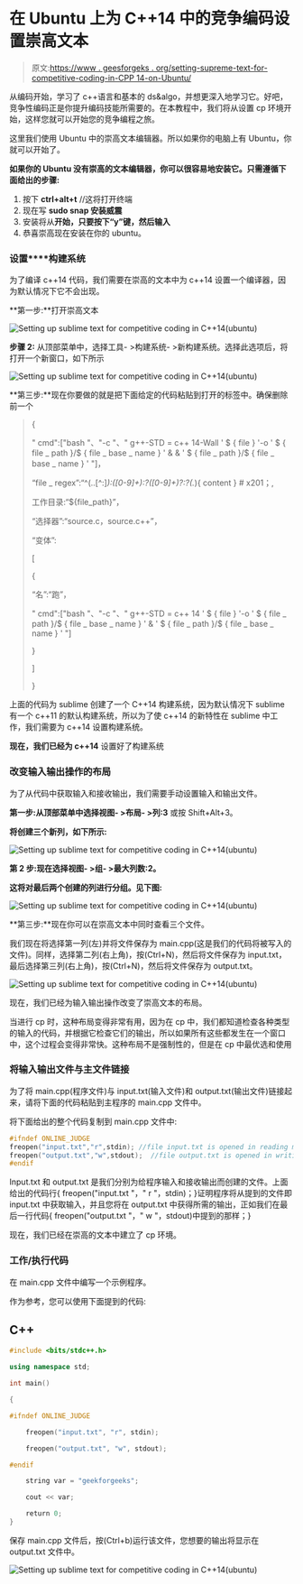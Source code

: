 # 在 Ubuntu 上为 C++14 中的竞争编码设置崇高文本

> 原文:[https://www . geesforgeks . org/setting-supreme-text-for-competitive-coding-in-CPP 14-on-Ubuntu/](https://www.geeksforgeeks.org/setting-up-sublime-text-for-competitive-coding-in-cpp14-on-ubuntu/)

从编码开始，学习了 c++语言和基本的 ds&algo，并想更深入地学习它。好吧，竞争性编码正是你提升编码技能所需要的。在本教程中，我们将从设置 cp 环境开始，这样您就可以开始您的竞争编程之旅。

这里我们使用 Ubuntu 中的崇高文本编辑器。所以如果你的电脑上有 Ubuntu，你就可以开始了。

**如果你的 Ubuntu 没有崇高的文本编辑器，你可以很容易地安装它。只需遵循下面给出的步骤:**

1.  按下 **ctrl+alt+t** //这将打开终端
2.  现在写 **sudo snap 安装威震**
3.  安装将从**开始，只要按下“y”键，然后输入**
4.  恭喜崇高现在安装在你的 ubuntu。

### **设置****构建系统**

为了编译 c++14 代码，我们需要在崇高的文本中为 c++14 设置一个编译器，因为默认情况下它不会出现。

**第一步:**打开崇高文本

![Setting up sublime text for competitive coding in C++14(ubuntu)](img/822ff684ab838685ccb73be715e86857.png)

**步骤 2:** 从顶部菜单中，选择工具- >构建系统- >新构建系统。选择此选项后，将打开一个新窗口，如下所示

![Setting up sublime text for competitive coding in C++14(ubuntu)](img/c291be09e112cbf8517a627683f7ccd8.png)

**第三步:**现在你要做的就是把下面给定的代码粘贴到打开的标签中。确保删除前一个

> {
> 
> " cmd":["bash "、"-c "、" g++-STD = c++ 14-Wall ' $ { file } '-o ' $ { file _ path }/$ { file _ base _ name } ' & & ' $ { file _ path }/$ { file _ base _ name } ' "]，
> 
> “file _ regex”:“^(..[^:]*):([0-9]+):?([0-9]+)?:?(.*){ content } # x201；,
> 
> 工作目录:“${file_path}”，
> 
> “选择器”:“source.c，source.c++”，
> 
> “变体”:
> 
> [
> 
> {
> 
> “名”:“跑”，
> 
> " cmd":["bash "、"-c "、" g++-STD = c++ 14 ' $ { file } '-o ' $ { file _ path }/$ { file _ base _ name } ' & ' $ { file _ path }/$ { file _ base _ name } ' "]
> 
> }
> 
> ]
> 
> }

上面的代码为 sublime 创建了一个 C++14 构建系统，因为默认情况下 sublime 有一个 c++11 的默认构建系统，所以为了使 c++14 的新特性在 sublime 中工作，我们需要为 c++14 设置构建系统。

**现在，我们已经为 c++14** 设置好了构建系统

### **改变输入输出操作的布局**

为了从代码中获取输入和接收输出，我们需要手动设置输入和输出文件。

**第一步:**从顶部菜单中选择**视图- >布局- >列:3** 或按 Shift+Alt+3。

**将创建三个新列，如下所示:**

![Setting up sublime text for competitive coding in C++14(ubuntu)](img/5cf8821dcd5600e145e9a112d903b43a.png)

**第 2 步:**现在选择**视图- >组- >最大列数:2。**

**这将对最后两个创建的列进行分组。见下图:**

![Setting up sublime text for competitive coding in C++14(ubuntu)](img/d97a416e278eac765f700375e59f8764.png)

**第三步:**现在你可以在崇高文本中同时查看三个文件。

我们现在将选择第一列(左)并将文件保存为 main.cpp(这是我们的代码将被写入的文件)。同样，选择第二列(右上角)，按(Ctrl+N)，然后将文件保存为 input.txt，最后选择第三列(右上角)，按(Ctrl+N)，然后将文件保存为 output.txt。

![Setting up sublime text for competitive coding in C++14(ubuntu)](img/2848168674711272dfdced1bbab2e44e.png)

现在，我们已经为输入输出操作改变了崇高文本的布局。

当进行 cp 时，这种布局变得非常有用，因为在 cp 中，我们都知道检查各种类型的输入的代码，并根据它检查它们的输出，所以如果所有这些都发生在一个窗口中，这个过程会变得非常快。这种布局不是强制性的，但是在 cp 中最优选和使用

### **将输入输出文件与主文件链接**

为了将 main.cpp(程序文件)与 input.txt(输入文件)和 output.txt(输出文件)链接起来，请将下面的代码粘贴到主程序的 main.cpp 文件中。

将下面给出的整个代码复制到 main.cpp 文件中:

```cpp
#ifndef ONLINE_JUDGE
freopen("input.txt","r",stdin); //file input.txt is opened in reading mode i.e "r"
freopen("output.txt","w",stdout);  //file output.txt is opened in writing mode i.e "w"
#endif
```

Input.txt 和 output.txt 是我们分别为给程序输入和接收输出而创建的文件。上面给出的代码行{ freopen("input.txt "，" r "，stdin)；}证明程序将从提到的文件即 input.txt 中获取输入，并且您将在 output.txt 中获得所需的输出，正如我们在最后一行代码{ freopen("output.txt "，" w "，stdout)中提到的那样；}

现在，我们已经在崇高的文本中建立了 cp 环境。

### **工作/执行代码**

在 main.cpp 文件中编写一个示例程序。

作为参考，您可以使用下面提到的代码:

## C++

```cpp
#include <bits/stdc++.h>

using namespace std;

int main()

{

#ifndef ONLINE_JUDGE

    freopen("input.txt", "r", stdin);

    freopen("output.txt", "w", stdout);

#endif

    string var = "geekforgeeks";

    cout << var;

    return 0;
}
```

保存 main.cpp 文件后，按(Ctrl+b)运行该文件，您想要的输出将显示在 output.txt 文件中。

![Setting up sublime text for competitive coding in C++14(ubuntu)](img/6b8d018eb617ea7c7e02da874c6b7050.png)